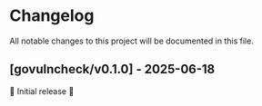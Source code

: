 # Changelog

All notable changes to this project will be documented in this file.

## [govulncheck/v0.1.0] - 2025-06-18

🚀 Initial release 🚀

